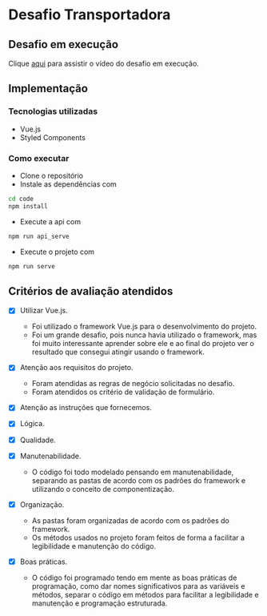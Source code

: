 # Desafio Transportadora 

## Desafio em execução

Clique <a href="https://youtu.be/FthkPrFS874" target="_blank">aqui</a> para assistir o vídeo do desafio em execução.

## Implementação

### Tecnologias utilizadas

- Vue.js
- Styled Components

### Como executar

- Clone o repositório
- Instale as dependências com

```bash
cd code
npm install
```

- Execute a api com

```bash
npm run api_serve
```

- Execute o projeto com

```bash
npm run serve
```

## Critérios de avaliação atendidos

- [x] Utilizar Vue.js.

  - Foi utilizado o framework Vue.js para o desenvolvimento do projeto.
  - Foi um grande desafio, pois nunca havia utilizado o framework, mas foi muito interessante aprender sobre ele e ao final do projeto ver o resultado que consegui atingir usando o framework.

- [x] Atenção aos requisitos do projeto.

  - Foram atendidas as regras de negócio solicitadas no desafio.
  - Foram atendidos os critério de validação de formulário.

- [x] Atenção as instruções que fornecemos.

- [x] Lógica.

- [x] Qualidade.

- [x] Manutenabilidade.

  - O código foi todo modelado pensando em manutenabilidade, separando as pastas de acordo com os padrões do framework e utilizando o conceito de componentização.

- [x] Organização.

  - As pastas foram organizadas de acordo com os padrões do framework.
  - Os métodos usados no projeto foram feitos de forma a facilitar a legibilidade e manutenção do código.

- [x] Boas práticas.

  - O código foi programado tendo em mente as boas práticas de programação, como dar nomes significativos para as variáveis e métodos, separar o código em métodos para facilitar a legibilidade e manutenção e programação estruturada.
